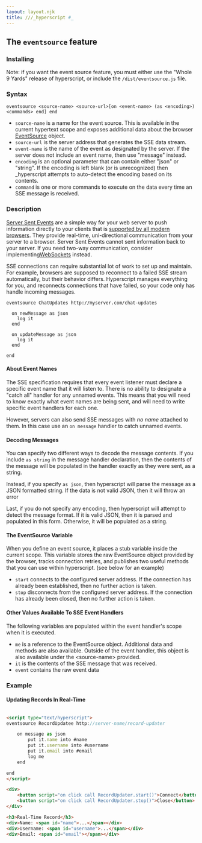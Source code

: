 ```yaml
---
layout: layout.njk
title: ///_hyperscript #_
---
```


## The `eventsource` feature

### Installing

Note: if you want the event source feature, you must either use the "Whole 9 Yards" release of hyperscript, or include the `/dist/eventsource.js` file.

### Syntax

`eventsource <source-name> <source-url>[on <event-name> (as <encoding>) <commands> end] end`

* `source-name` is a name for the event source. This is available in the current hypertext scope and exposes additional data about the browser [EventSource](https://developer.mozilla.org/en-US/docs/Web/API/EventSource) object.
* `source-url` is the server address that generates the SSE data stream.
* `event-name` is the name of the event as designated by the server.  If the server does not include an event name, then use "message" instead.
* `encoding` is an optional parameter that can contain either "json" or "string".  If the encoding is left blank (or is unrecognized) then _hyperscript attempts to auto-detect the encoding based on its contents.
* `command` is one or more commands to execute on the data every time an SSE message is received.

### Description

[Server Sent Events](https://en.wikipedia.org/wiki/Server-sent_events) are a simple way for your web server to push information directly to your clients that is [supported by all modern browsers](https://caniuse.com/eventsource).  They provide real-time, uni-directional communication from your server to a browser.  Server Sent Events cannot sent information back to your server.  If you need two-way communication, consider implementing[WebSockets](/features/socket/) instead.

SSE connections can require substantial lot of work to set up and maintain.  For example, browsers are supposed to reconnect to a failed SSE stream automatically, but their behavior differs.  Hyperscript manages everything for you, and reconnects connections that have failed, so your code only has handle incoming messages.

```hyperscript
eventsource ChatUpdates http://myserver.com/chat-updates

  on newMessage as json
    log it
  end

  on updateMessage as json
    log it
  end

end
```

#### About Event Names

The SSE specification requires that every event listener must declare a specific event name that it will listen to.  There is no ability to designate a "catch all" handler for any unnamed events.  This means that you will need to know exactly what event names are being sent, and will need to write specific event handlers for each one.

However, servers can also send SSE messages with *no name* attached to them.  In this case use an `on message` handler to catch unnamed events.

#### Decoding Messages

You can specify two different ways to decode the message contents.  If you include `as string` in the message handler declaration, then the contents of the message will be populated in the handler exactly as they were sent, as a string.

Instead, if you specify `as json`, then hyperscript will parse the message as a JSON formatted string.  If the data is not valid JSON, then it will throw an error

Last, if you do not specify any encoding, then hyperscript will attempt to detect the message format.  If it is valid JSON, then it is parsed and populated in this form.  Otherwise, it will be populated as a string.

#### The EventSource Variable

When you define an event source, it places a stub variable inside the current scope.  This variable stores the raw EventSource object provided by the browser, tracks connection retries, and publishes two useful methods that you can use within hyperscript. (see below for an example)

* `start` connects to the configured server address.  If the connection has already been established, then no further action is taken.
* `stop` disconnects from the configured server address.  If the connection has already been closed, then no further action is taken.

#### Other Values Available To SSE Event Handlers

The following variables are populated within the event handler's scope when it is executed.

* `me` is a reference to the EventSource object.  Additional data and methods are also available.  Outside of the event handler, this object is also available under the \<source-name\> provided.
* `it` is the contents of the SSE message that was received.
* `event` contains the raw event data

### Example

#### Updating Records In Real-Time

```html

<script type="text/hyperscript">
eventsource RecordUpdatee http://server-name/record-updater

    on message as json
        put it.name into #name
        put it.username into #username
        put it.email into #email
        log me
    end

end
</script>

<div>
    <button script="on click call RecordUpdater.start()">Connect</button>
    <button script="on click call RecordUpdater.stop()">Close</button>
</div>

<h3>Real-Time Record</h3>
<div>Name: <span id="name">...</span></div>
<div>Username: <span id="username">...</span></div>
<div>Email: <span id="email"></span></div>
```
